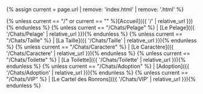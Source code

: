 {% assign current = page.url | remove: 'index.html' | remove: '.html' %}

{% unless current == "/" or current == "" %}[Accueil]({{ '/' | relative_url }}){% endunless %}
{% unless current == "/Chats/Pelage" %} | [Le Pelage]({{ '/Chats/Pelage' | relative_url }}){% endunless %}
{% unless current == "/Chats/Taille" %} | [La Taille]({{ '/Chats/Taille' | relative_url }}){% endunless %}
{% unless current == "/Chats/Caractere" %} | [Le Caractère]({{ '/Chats/Caractere' | relative_url }}){% endunless %}
{% unless current == "/Chats/Toilette" %} | [La Toilette]({{ '/Chats/Toilette' | relative_url }}){% endunless %}
{% unless current == "/Chats/Adoption" %} | [Adoption]({{ '/Chats/Adoption' | relative_url }}){% endunless %}
{% unless current == "/Chats/VIP" %} | [Le Cartel des Ronrons]({{ '/Chats/VIP' | relative_url }}){% endunless %}
